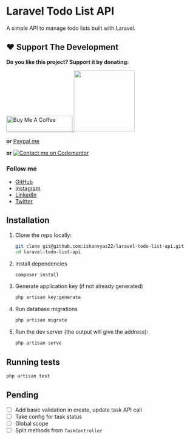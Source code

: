 # Laravel Todo List API


A simple API to manage todo lists built with Laravel.

## ❤️ Support The Development
**Do you like this project? Support it by donating:**

<a href="https://www.buymeacoffee.com/ishanvyas" target="_blank">
    <img src="https://www.buymeacoffee.com/assets/img/custom_images/purple_img.png" alt="Buy Me A Coffee" style="height: 41px !important;width: 174px !important;box-shadow: 0px 3px 2px 0px rgba(190, 190, 190, 0.5) !important;-webkit-box-shadow: 0px 3px 2px 0px rgba(190, 190, 190, 0.5) !important;" >
</a>

<a href="https://www.patreon.com/ishanvyas">
    <img src="https://c5.patreon.com/external/logo/become_a_patron_button@2x.png" width="160">
</a>

**or** [Paypal me](https://paypal.me/IshanVyas?locale.x=en_GB)

**or** [![Contact me on Codementor](https://www.codementor.io/m-badges/isvyas/get-help.svg)](https://www.codementor.io/@isvyas?refer=badge)

### Follow me
- [GitHub](https://github.com/ishanvyas22)
- [Instagram](https://www.instagram.com/ishancodes)
- [LinkedIn](https://www.linkedin.com/in/ishan-vyas-314111112)
- [Twitter](https://twitter.com/ishanvyas22)

## Installation

1. Clone the repo locally:
    ```sh
    git clone git@github.com:ishanvyas22/laravel-todo-list-api.git
    cd laravel-todo-list-api
    ```

2. Install dependencies
    ```sh
    composer install
    ```

3. Generate application key (if not already generated)
    ```sh
    php artisan key:generate
    ```

4. Run database migrations
    ```sh
    php artisan migrate
    ```

5. Run the dev server (the output will give the address):
    ```sh
    php artisan serve
    ```

## Running tests

```sh
php artisan test
```

## Pending

- [ ] Add basic validation in create, update task API call
- [ ] Take config for task status
- [ ] Global scope
- [ ] Split methods from `TaskController`
